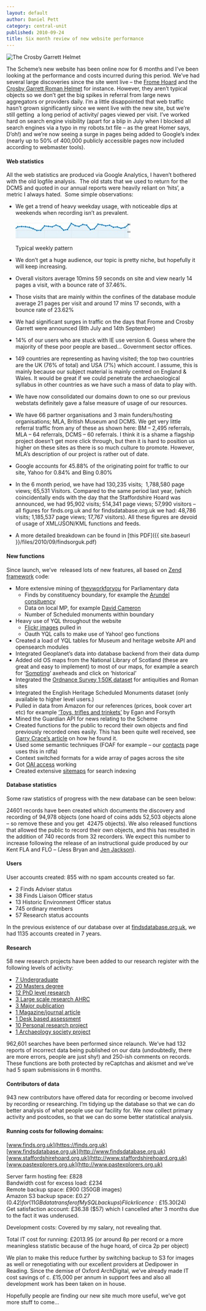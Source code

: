 ```yaml
---
layout: default
author: Daniel Pett
category: central-unit
published: 2010-09-24
title: Six month review of new website performance
---
```


![The Crosby Garrett Helmet](https://finds.org.uk/documents/image/19269498b.jpg "The Crosby Garrett Helmet")

The Scheme’s new website has been online now for 6 months and I’ve been looking at the performance and costs incurred during this period. We’ve had several large discoveries since the site went live – the [Frome Hoard](https://finds.org.uk/database/artefacts/record/id/387181 "Frome Hoard record") and the [Crosby Garrett Roman Helmet](https://finds.org.uk/database/artefacts/record/id/404767 "The Roman helmet record") for instance. However, they aren’t typical objects so we don’t get the big spikes in referral from large news aggregators or providers daily. I’m a little disappointed that web traffic hasn’t grown significantly since we went live with the new site, but we’re still getting  a long period of activity/ pages viewed per visit. I’ve worked hard on search engine visibility (apart for a blip in July when I blocked all search engines via a typo in my robots.txt file – as the great Homer says, D’oh!) and we’re now seeing a surge in pages being added to Google’s index (nearly up to 50% of 400,000 publicly accessible pages now included according to webmaster tools).

#### Web statistics

All the web statistics are produced via Google Analytics, I haven’t bothered with the old logfile analysis.  The old stats that we used to return for the DCMS and quoted in our annual reports were heavily reliant on ‘hits’, a metric I always hated.  Some simple observations:

*   We get a trend of heavy weekday usage, with noticeable dips at weekends when recording isn’t as prevalent.

    ![Typical weekly pattern](/files/2010/09/pattern-300x44.jpg "Typical weekly pattern")

    Typical weekly pattern

*   We don’t get a huge audience, our topic is pretty niche, but hopefully it will keep increasing.
*   Overall visitors average 10mins 59 seconds on site and view nearly 14 pages a visit, with a bounce rate of 37.46%.
*   Those visits that are mainly within the confines of the database module average 21 pages per visit and around 17 mins 17 seconds, with a bounce rate of 23.62%
*   We had significant surges in traffic on the days that Frome and Crosby Garrett were announced (8th July and 14th September)
*   14% of our users who are stuck with IE use version 6. Guess where the majority of these poor people are based… Government sector offices.
*   149 countries are representing as having visited; the top two countries are the UK (76% of total) and USA (7%) which account. I assume, this is mainly because our subject material is mainly centred on England & Wales. It would be great if we could penetrate the archaeological syllabus in other countries as we have such a mass of data to play with.
*   We have now consolidated our domains down to one so our previous webstats definitely gave a false measure of usage of our resources.
*   We have 66 partner organisations and 3 main funders/hosting organisations; MLA, British Museum and DCMS. We get very little referral traffic from any of these as shown here: BM – 2,495 referrals, MLA – 64 referrals, DCMS – 60 referrals. I think it is a shame a flagship project doesn’t get more click through, but then it is hard to position us higher on these sites as there is so much culture to promote. However, MLA’s description of our project is rather out of date.
*   Google accounts for 45.88% of the originating point for traffic to our site, Yahoo for 0.84% and Bing 0.80%
*   In the 6 month period, we have had 130,235 visits;  1,788,580 page views; 65,531 Visitors. Compared to the same period last year, (which coincidentally ends with the day that the Staffordshire Hoard was announced, we had 95,902 visits; 514,341 page views; 57,990 visitors – all figures for finds.org.uk and for findsdatabase.org.uk we had: 48,786 visits; 1,185,537 page views; 17,767 visitors). All these figures are devoid of usage of XML/JSON/KML functions and feeds.
*   A more detailed breakdown can be found in [this PDF]({{ site.baseurl }}/files/2010/09/findsorguk.pdf)

#### New functions

Since launch, we’ve  released lots of new features, all based on [Zend framework](http://framework.zend.com) code:

*   More extensive mining of [theyworkforyou](http://www.theyworkforyou.com) for Parliamentary data
    *   Finds by constituency boundary, for example the [Arundel consituency](https://finds.org.uk/news/theyworkforyou/finds/constituency/Arundel+and+South+Downs)
    *   Data on local MP, for example [David Cameron](https://finds.org.uk/news/theyworkforyou/mp/id/10777 "David Cameron's details")
    *   Number of Scheduled monuments within boundary
*   Heavy use of YQL throughout the website
    *   [Flickr images](https://finds.org.ukflickr) pulled in
    *   Oauth YQL calls to make use of Yahoo! geo functions
*   Created a load of YQL tables for Museum and heritage website API and opensearch modules
*   Integrated Geoplanet’s data into database backend from their data dump
*   Added old OS maps from the National Library of Scotland (these are great and easy to implement) to most of our maps, for example a search for ‘[Sompting](https://finds.org.uk/database/search/map/description/sompting "Sompting finds mapped")‘ axeheads and click on ‘historical’
*   Integrated the [Ordnance Survey 1:50K dataset](/2010/05/24/os150k/) for antiquities and Roman sites
*   Integrated the English Heritage Scheduled Monuments dataset (only available to higher level users.)
*   Pulled in data from Amazon for our references (prices, book cover art etc) for example [‘Toys, trifles and trinkets’](https://finds.org.uk/database/publications/publication/id/1390 "View a reference with Amazon data pulled in") by Egan and Forsyth
*   Mined the Guardian API for news relating to the Scheme
*   Created functions for the public to record their own objects and find previously recorded ones easily. This has been quite well received, see [Garry Crace’s article](/2010/09/20/my-experience-of-self-recording-on-the-database/) on how he found it.
*   Used some semantic techniques (FOAF for example – our [contacts](https://finds.org.ukcontacts/) page uses this in rdfa)
*   Context switched formats for a wide array of pages across the site
*   Got [OAI access](https://finds.org.uk/database/oai "Get access to our oai interface") working
*   Created extensive [sitemaps](https://finds.org.ukinfo/sitemap "Our sitemap index file") for search indexing

#### Database statistics

Some raw statistics of progress with the new database can be seen below:

24601 records have been created which documents the discovery and recording of 94,978 objects (one hoard of coins adds 52,503 objects alone – so remove these and you get  42475 objects). We also released functions that allowed the public to record their own objects, and this has resulted in the addition of 740 records from 32 recorders. We expect this number to increase following the release of an instructional guide produced by our Kent FLA and FLO – (Jess Bryan and [Jen Jackson](https://finds.org.uk/contacts/staff/profile/id/123 "Jen's profile")).

#### Users

User accounts created: 855 with no spam accounts created so far.

*   2 Finds Adviser status
*   38 Finds Liaison Officer status
*   13 Historic Environment Officer status
*   745 ordinary members
*   57 Research status accounts

In the previous existence of our database over at [findsdatabase.org.uk](http://www.findsdatabase.org.uk), we had 1135 accounts created in 7 years.

#### Research

58 new research projects have been added to our research register with the following levels of activity:

*   [7 Undergraduate](https://finds.org.uk/research/projects/level/1/Undergraduate)
*   [20 Masters degree](https://finds.org.uk/research/projects/level/2/Masters+degree)
*   [12 PhD level research](https://finds.org.uk/research/projects/level/3/PhD+level+research)
*   [3 Large scale research AHRC](https://finds.org.uk/research/projects/level/4/Large+scale+research+AHRC)
*   [3 Major publication](https://finds.org.uk/research/projects/level/5/Major+publication)
*   [1 Magazine/journal article](https://finds.org.uk/research/projects/level/6/Magazine+journal+article)
*   [1 Desk based assessment](https://finds.org.uk/research/projects/level/7/Desk+based+assessment)
*   [10 Personal research project](https://finds.org.uk/research/projects/level/9/Personal+research+project)
*   [1 Archaeology society project](https://finds.org.uk/research/projects/level/10/Archaeology+society+project)

962,601 searches have been performed since relaunch. We’ve had 132 reports of incorrect data being published on our data (undoubtedly, there are more errors, people are just shy!) and 250-ish comments on records. These functions are both protected by reCaptchas and akismet and we’ve had 5 spam submissions in 6 months.

#### Contributors of data

943 new contributors have offered data for recording or become involved by recording or researching. I’m tidying up the database so that we can do better analysis of what people use our facility for. We now collect primary activity and postcodes, so that we can do some better statistical analysis.

#### Running costs for following domains:

[www.finds.org.uk](https://finds.org.uk)  
[www.findsdatabase.org.uk](http://www.findsdatabase.org.uk)  
[www.staffordshirehoard.org.uk](http://www.staffordshirehoard.org.uk)  
[www.pastexplorers.org.uk](http://www.pastexplorers.org.uk)

Server farm hosting fee: £828  
Bandwidth cost for excess load: £234  
Remote backup space: £900 (350GB images)  
Amazon S3 backup space: £0.27 ($0.42) for (11GB data transfer of MySQL backups)  
Flickr licence: £15.30 ($24)  
Get satisfaction account: £36.38 ($57) which I cancelled after 3 months due to the fact it was underused.

Development costs: Covered by my salary, not revealing that.

Total IT cost for running: £2013.95 (or around 8p per record or a more meaningless statistic because of the huge hoard, of circa 2p per object)  

We plan to make this reduce further by switching backup to S3 for images as well or renegotiating with our excellent providers at Dedipower in Reading. Since the demise of Oxford ArchDigital, we’ve already made IT cost savings of c. £15,000 per annum in support fees and also all development work has been taken on in house.

Hopefully people are finding our new site much more useful, we’ve got more stuff to come...
